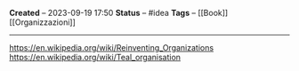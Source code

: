 **Created** – 2023-09-19 17:50
**Status** – #idea
**Tags** – [[Book]] [[Organizzazioni]]

---

https://en.wikipedia.org/wiki/Reinventing_Organizations
https://en.wikipedia.org/wiki/Teal_organisation